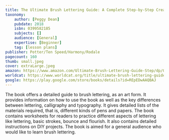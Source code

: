 ```yaml
---
title: The Ultimate Brush Lettering Guide: A Complete Step-by-Step Creative Workbook to Jump-Start Modern Calligraphy Skills
taxonomy:
	author: [Peggy Dean]
	pubdate: 2018
	isbn: 0399582185
	subjects: []
	audience: [General]
	expertise: [Beginner]
	tag: [lesson plans]
publisher: Potter/Ten Speed/Harmony/Rodale
pagecount: 160
thumb: small.jpeg
cover: extraLarge.jpeg
amazon: https://www.amazon.com/Ultimate-Brush-Lettering-Guide-Step/dp/0399582177/ref=sr_1_1?keywords=Ultimate+Brush+Lettering+Guide+%3A+a+Complete+Step-By-Step+Creative+Workbook+to+Jumpstart+Modern+Calligraphy+Skills.&qid=1570113053&s=gateway&sr=8-1
worldcat: https://www.worldcat.org/title/ultimate-brush-lettering-guide-a-complete-step-by-step-creative-workbook-to-jumpstart-modern-calligraphy-skills/oclc/1050794842&referer=brief_results
google: https://play.google.com/store/books/details?id=REpEDwAAQBAJ
---
```

The book offers a detailed guide to brush lettering, as an art form. It provides information on how to use the book as well as the key differences between lettering, calligraphy and typography. It gives detailed lists of the materials required, that is, different kinds of pens and papers. The book contains worksheets for readers to practice different aspects of lettering like lettering, basic strokes, bounce and flourish. It also contains detailed instructions on DIY projects. The book is aimed for a general audience who would like to learn brush lettering.